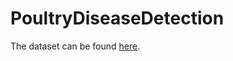# PoultryDiseaseDetection

The dataset can be found [here](https://zenodo.org/records/4628934#.Y9klD3ZByUn).